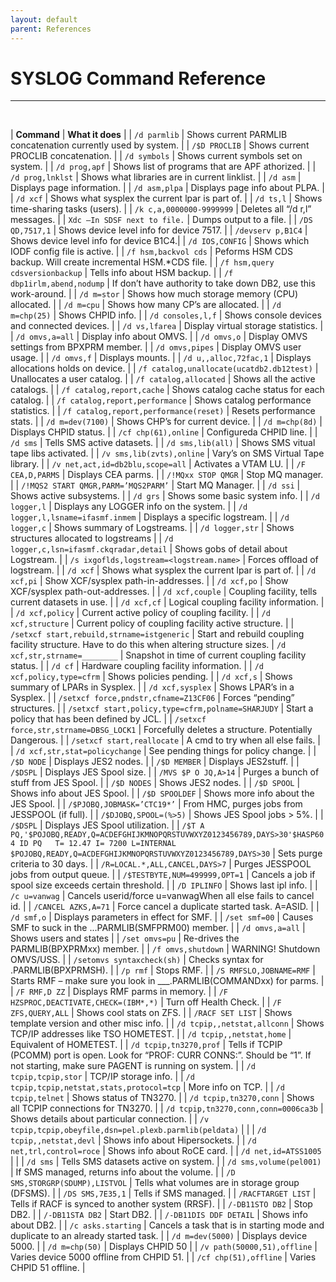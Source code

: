 ```yaml
---
layout: default
parent: References
---
```


# SYSLOG Command Reference

<hr>
&nbsp;

| **Command** | **What it does** | 
| `/d parmlib` | Shows current PARMLIB concatenation currently used by system. | 
| `/$D PROCLIB` | Shows current PROCLIB concatenation. | 
| `/d symbols` | Shows current symbols set on system. |
| `/d prog,apf` | Shows list of programs that are APF athorized. |
| `/d prog,lnklst` | Shows what libraries are in current linklist. |
| `/d asm` | Displays page information. |
| `/d asm,plpa` | Displays page info about PLPA. |
| `/d xcf` | Shows what sysplex the current lpar is part of. | 
| `/d ts,l` | Shows time-sharing tasks (users). |
| `/k c,a,0000000-9999999` | Deletes all “/d r,l” messages. |
| `Xdc –In SDSF next to file.` | Dumps output to a file. |
| `/DS QD,7517,1` | Shows device level info for device 7517. |
| `/devserv p,B1C4` | Shows device level info for device B1C4.| 
| `/d IOS,CONFIG` | Shows which IODF config file is active. |
| `/f hsm,backvol cds` | Peforms HSM CDS backup.  Will create incremental HSM.*CDS file. |
| `/f hsm,query cdsversionbackup` | Tells info about HSM backup. |
| `/f dbp1irlm,abend,nodump` | If don’t have authority to take down DB2, use this work-around. |
| `/d m=stor` | Shows how much storage memory (CPU) allocated. |
| `/d m=cpu` | Shows how many CP’s are allocated. |
| `/d m=chp(25)` | Shows CHPID info. |
| `/d consoles,l,f` | Shows console devices and connected devices. |
| `/d vs,lfarea` | Display virtual storage statistics. |
| `/d omvs,a=all` | Display info about OMVS. | 
| `/d omvs,o` | Display OMVS settings from BPXPRM member. | 
| `/d omvs,pipes` | Display OMVS user usage. |
| `/d omvs,f` | Displays mounts. | 
| `/d u,,alloc,72fac,1` | Displays allocations holds on device. | 
| `/f catalog,unallocate(ucatdb2.db12test)` | Unallocates a user catalog. | 
| `/f catalog,allocated` | Shows all the active catalogs. | 
| `/f catalog,report,cache` | Shows catalog cache status for each catalog. |
| `/f catalog,report,performance` | Shows catalog performance statistics. | 
| `/f catalog,report,performance(reset)` | Resets performance stats. | 
| `/d m=dev(7100)` | Shows CHP’s for current device. | 
| `/d m=chp(8d)` | Displays CHPID status. | 
| `/cf chp(61),online` | Configureda CHPID line. |
| `/d sms` | Tells SMS active datasets. | 
| `/d sms,lib(all)` | Shows SMS vitual tape libs activated. |
| `/v sms,lib(zvts),online` | Vary’s on SMS Virtual Tape library. | 
| `/v net,act,id=db2blu,scope=all` | Activates a VTAM LU. |
| `/F CEA,D,PARMS` | Displays CEA parms. |
| `/!MQxx STOP QMGR` | Stop MQ manager. |
| `/!MQS2 START QMGR,PARM=’MQS2PARM’` | Start MQ Manager. |
| `/d ssi` | Shows active subsystems. |
| `/d grs` | Shows some basic system info. |
| `/d logger,l` | Displays any LOGGER info on the system. |
| `/d logger,l,lsname=ifasmf.inmem` | Displays a specific logstream. |
| `/d logger,c` | Shows summary of Logstreams. |
| `/d logger,str` | Shows structures allocated to logstreams |
| `/d logger,c,lsn=ifasmf.ckqradar,detail` | Shows gobs of detail about Logstream. |
| `/s ixgoflds,logstream=<logstream.name>` | Forces offload of logstream. |
| `/d xcf` | Shows what sysplex the current lpar is part of. |
| `/d xcf,pi` | Show XCF/sysplex path-in-addresses. |
| `/d xcf,po` | Show XCF/sysplex path-out-addresses. |
| `/d xcf,couple` | Coupling facility, tells current datasets in use. |
| `/d xcf,cf` | Logical coupling facility information. |
| `/d xcf,policy` | Current active policy of coupling facility. |
| `/d xcf,structure` | Current policy of coupling facility active structure. |
| `/setxcf start,rebuild,strname=istgeneric` | Start and rebuild coupling facility structure. Have to do this when altering structure sizes.
| `/d xcf,str,strname=________` | Snapshot in time of current coupling facility status. | 
| `/d cf` | Hardware coupling facility information. |
| `/d xcf,policy,type=cfrm` | Shows policies pending. |
| `/d xcf,s` | Shows summary of LPARs in Sysplex. |
| `/d xcf,sysplex` | Shows LPAR’s in a Sysplex. |
| `/setxcf force,pndstr,cfname=Z13CF06` | Forces “pending” structures. |
| `/setxcf start,policy,type=cfrm,polname=SHARJUDY` | Start a policy that has been defined by JCL. |
| `/setxcf force,str,strname=DBSG_LOCK1` | Forcefully deletes a structure. Potentially Dangerous. |
| `/setxcf start,reallocate` | A cmd to try when all else fails. | 
| `/d xcf,str,stat=policychange` | See pending things for policy change. |
| `/$D NODE` | Displays JES2 nodes. |
| `/$D MEMBER` | Displays JES2stuff. |
| `/$DSPL` | Displays JES Spool size. |
| `/MVS $P O JQ,A>14` | Purges a bunch of stuff from JES Spool. |
| `/$D NODES` | Shows JES2 nodes. |
| `/$D SPOOL` | Shows info about JES Spool. |
| `/$D SPOOLDEF` | Shows more info about the JES Spool. |
| `/$PJOBQ,JOBMASK=’CTC19*’` | From HMC, purges jobs from JESSPOOL (if full). |
| `/$DJOBQ,SPOOL=(%>5)` | Shows JES Spool jobs > 5%. |
| `/$DSPL` | Displays JES Spool utilization. | 
| `/$T A PQ,'$POJOBQ,READY,Q=ACDEFGHIJKMNOPQRSTUVWXYZ0123456789,DAYS>30'$HASP604 ID PQ   T= 12.47 I= 7200 L=INTERNAL $POJOBQ,READY,Q=ACDEFGHIJKMNOPQRSTUVWXYZ0123456789,DAYS>30` | Sets purge criteria to 30 days. | 
| `/R=LOCAL.*,ALL,CANCEL,DAYS>7` | Purges JESSPOOL jobs from output queue. |
| `/$TESTBYTE,NUM=499999,OPT=1` | Cancels a job if spool size exceeds certain threshold. |
| `/D IPLINFO` | Shows last ipl info. |
| `/c u=vanwag` | Cancels userid/force u=vanwagWhen all else fails to cancel id. |
| `/CANCEL AZKS,A=71` | Force cancel a duplicate started task. A=ASID. | 
| `/d smf,o` | Displays parameters in effect for SMF. |
| `/set smf=00` | Causes SMF to suck in the ...PARMLIB(SMFPRM00) member. | 
| `/d omvs,a=all` | Shows users and states | 
| `/set omvs=pu` | Re-drives the PARMLIB(BPXPRMxx) member. |
| `/f omvs,shutdown` | WARNING! Shutdown OMVS/USS. |
| `/setomvs syntaxcheck(sh)` | Checks syntax for <hlq>.PARMLIB(BPXPRMSH). |
| `/p rmf` | Stops RMF. |
| `/S RMFSLO,JOBNAME=RMF` | Starts RMF – make sure you look in ___.PARMLIB(COMMANDxx) for parms. | 
| `/F RMF,D ZZ` | Displays RMF parms in memory. |
| `/F HZSPROC,DEACTIVATE,CHECK=(IBM*,*)` | Turn off Health Check. |
| `/F ZFS,QUERY,ALL` | Shows cool stats on ZFS. | 
| `/RACF SET LIST` | Shows template version and other misc info. |
| `/d tcpip,,netstat,allconn` | Shows TCP/IP addresses like TSO HOMETEST. |
| `/d tcpip,,netstat,home` | Equivalent of HOMETEST. |
| `/d tcpip,tn3270,prof` | Tells if TCPIP (PCOMM) port is open. Look for “PROF: CURR CONNS:”. Should be “1”. If not starting, make sure PAGENT is running on system. |
| `/d tcpip,tcpip,stor` | TCP/IP storage info. |
| `/d tcpip,tcpip,netstat,stats,protocol=tcp` | More info on TCP. |
| `/d tcpip,telnet` | Shows status of TN3270. |
| `/d tcpip,tn3270,conn` | Shows all TCPIP connections for TN3270. |
| `/d tcpip,tn3270,conn,conn=0006ca3b` | Shows details about particular connection. |
| `/v tcpip,tcpip,obeyfile,dsn=pel.plexb.parmlib(peldata)` | |
| `/d tcpip,,netstat,devl` | Shows info about Hipersockets. |
| `/d net,trl,control=roce` | Shows info about RoCE card. |
| `/d net,id=ATSS1005` | |
| `/d sms` | Tells SMS datasets active on system. |
| `/d sms,volume(pel001)` | If SMS managed, returns info about the volume. |
| `/D SMS,STORGRP(SDUMP),LISTVOL` | Tells what volumes are in storage group (DFSMS). |
| `/DS SMS,7E35,1` | Tells if SMS managed. |
| `/RACFTARGET LIST` | Tells if RACF is synced to another system (RRSF). |
| `/-DB11STO DB2` | Stop DB2. |
| `/-DB11STA DB2` | Start DB2. |
| `/-DB11DIS DDF DETAIL` | Shows info about DB2. |
| `/c asks.starting` | Cancels a task that is in starting mode and duplicate to an already started task. |
| `/d m=dev(5000)` | Displays device 5000. |
| `/d m=chp(50)` | Displays CHPID 50 | 
| `/v path(50000,51),offline` | Varies device 5000 offline from CHPID 51. |
| `/cf chp(51),offline` | Varies CHPID 51 offline. |
